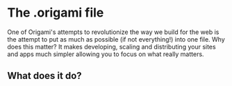 # The .origami file

One of Origami's attempts to revolutionize the way we build for the web is the attempt to put as much as possible (if not everything!) into one file.
Why does this matter? It makes developing, scaling and distributing your sites and apps much simpler allowing you to focus on what really matters.

## What does it do?
